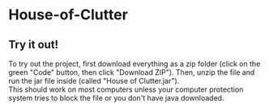 # House-of-Clutter

## Try it out!
To try out the project, first download everything as a zip folder (click on the green "Code" button, then click "Download ZIP"). 
Then, unzip the file and run the jar file inside (called "House of Clutter.jar"). <br />
This should work on most computers unless your computer protection system tries to block the file or you don't have java downloaded.
